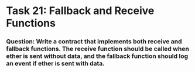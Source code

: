 # Task 21: Fallback and Receive Functions

### Question: Write a contract that implements both receive and fallback functions. The receive function should be called when ether is sent without data, and the fallback function should log an event if ether is sent with data.
